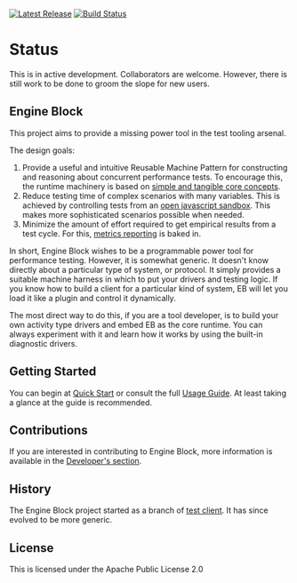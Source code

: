 
[![Latest Release](https://maven-badges.herokuapp.com/maven-central/io.engineblock/eb-api/badge.svg)](https://maven-badges.herokuapp.com/maven-central/io.engineblock/engineblock/) [![Build Status](https://travis-ci.org/engineblock/engineblock.svg?branch=master)](https://travis-ci.org/engineblock/engineblock)

# Status
This is in active development. Collaborators are welcome. However, there is still work to be done to groom the slope for new users.

## Engine Block

This project aims to provide a missing power tool in the test tooling arsenal.

The design goals:

1. Provide a useful and intuitive Reusable Machine Pattern for constructing and reasoning about concurrent performance tests. To encourage this, the runtime machinery is based on [simple and tangible core concepts](https://github.com/engineblock/engineblock/blob/master/docs/core_concepts.md).
2. Reduce testing time of complex scenarios with many variables. This is achieved by controlling tests from an [open javascript sandbox](https://github.com/engineblock/engineblock/blob/master/docs/scripting.md). This makes more sophisticated scenarios possible when needed.
3. Minimize the amount of effort required to get empirical results from a test cycle. For this, [metrics reporting](https://github.com/engineblock/engineblock/blob/master/docs/metrics.md) is baked in.

In short, Engine Block wishes to be a programmable power tool for performance testing. However, it is somewhat generic. It doesn't know directly about a particular type of system, or protocol.
It simply provides a suitable machine harness in which to put your drivers and testing logic. If you know how to build a client for a particular kind of system, EB will let you load it like a plugin and control it dynamically.

The most direct way to do this, if you are a tool developer, is to build your own activity type drivers and embed EB as the core runtime. You can always experiment with it and learn how it works by using the built-in diagnostic drivers.

## Getting Started

You can begin at [Quick Start](https://github.com/engineblock/engineblock/blob/master/docs/quickstart.md) or consult the full [Usage Guide](https://github.com/engineblock/engineblock/blob/master/docs/usage_guide.md). At least taking a glance at the guide is recommended.

## Contributions
If you are interested in contributing to Engine Block, more information is available in the [Developer's section](https://github.com/engineblock/engineblock/blob/master/docs/developers.md).

## History

The Engine Block project started as a branch of [test client](http://github.com/jshook/testclient). It has since evolved to be more generic.

## License

This is licensed under the Apache Public License 2.0

